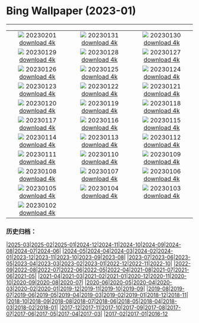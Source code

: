 # Bing Wallpaper (2023-01)
**************
| | | |
| :----: | :----: | :----: |
| ![](https://www.bing.com/th?id=OHR.ZebraTrio_EN-US4742257683_1920x1080.jpg) 20230201 [download 4k](https://www.bing.com/th?id=OHR.ZebraTrio_EN-US4742257683_UHD.jpg) | ![](https://www.bing.com/th?id=OHR.IceSailingBalaton_EN-US2751943390_1920x1080.jpg) 20230131 [download 4k](https://www.bing.com/th?id=OHR.IceSailingBalaton_EN-US2751943390_UHD.jpg) | ![](https://www.bing.com/th?id=OHR.BlackbirdDay_EN-US2693700478_1920x1080.jpg) 20230130 [download 4k](https://www.bing.com/th?id=OHR.BlackbirdDay_EN-US2693700478_UHD.jpg) |
| ![](https://www.bing.com/th?id=OHR.BlueBahamas_EN-US2634514272_1920x1080.jpg) 20230129 [download 4k](https://www.bing.com/th?id=OHR.BlueBahamas_EN-US2634514272_UHD.jpg) | ![](https://www.bing.com/th?id=OHR.RedMangrove_EN-US2559915803_1920x1080.jpg) 20230128 [download 4k](https://www.bing.com/th?id=OHR.RedMangrove_EN-US2559915803_UHD.jpg) | ![](https://www.bing.com/th?id=OHR.HighArchChina_EN-US3519227219_1920x1080.jpg) 20230127 [download 4k](https://www.bing.com/th?id=OHR.HighArchChina_EN-US3519227219_UHD.jpg) |
| ![](https://www.bing.com/th?id=OHR.BirksofAberfeldy_EN-US2525260479_1920x1080.jpg) 20230126 [download 4k](https://www.bing.com/th?id=OHR.BirksofAberfeldy_EN-US2525260479_UHD.jpg) | ![](https://www.bing.com/th?id=OHR.ColleSantaLucia_EN-US2362622808_1920x1080.jpg) 20230125 [download 4k](https://www.bing.com/th?id=OHR.ColleSantaLucia_EN-US2362622808_UHD.jpg) | ![](https://www.bing.com/th?id=OHR.SunriseMoai_EN-US2278287529_1920x1080.jpg) 20230124 [download 4k](https://www.bing.com/th?id=OHR.SunriseMoai_EN-US2278287529_UHD.jpg) |
| ![](https://www.bing.com/th?id=OHR.YearRabbit_EN-US2153925391_1920x1080.jpg) 20230123 [download 4k](https://www.bing.com/th?id=OHR.YearRabbit_EN-US2153925391_UHD.jpg) | ![](https://www.bing.com/th?id=OHR.HuggingKanga_EN-US2086666028_1920x1080.jpg) 20230122 [download 4k](https://www.bing.com/th?id=OHR.HuggingKanga_EN-US2086666028_UHD.jpg) | ![](https://www.bing.com/th?id=OHR.FalklandKings_EN-US1992849422_1920x1080.jpg) 20230121 [download 4k](https://www.bing.com/th?id=OHR.FalklandKings_EN-US1992849422_UHD.jpg) |
| ![](https://www.bing.com/th?id=OHR.SFFParkCity_EN-US1872185938_1920x1080.jpg) 20230120 [download 4k](https://www.bing.com/th?id=OHR.SFFParkCity_EN-US1872185938_UHD.jpg) | ![](https://www.bing.com/th?id=OHR.WhiteSands_EN-US1584863251_1920x1080.jpg) 20230119 [download 4k](https://www.bing.com/th?id=OHR.WhiteSands_EN-US1584863251_UHD.jpg) | ![](https://www.bing.com/th?id=OHR.SessileOaks_EN-US1487454928_1920x1080.jpg) 20230118 [download 4k](https://www.bing.com/th?id=OHR.SessileOaks_EN-US1487454928_UHD.jpg) |
| ![](https://www.bing.com/th?id=OHR.InscriptionWall_EN-US1392173431_1920x1080.jpg) 20230117 [download 4k](https://www.bing.com/th?id=OHR.InscriptionWall_EN-US1392173431_UHD.jpg) | ![](https://www.bing.com/th?id=OHR.Turku_EN-US1258814703_1920x1080.jpg) 20230116 [download 4k](https://www.bing.com/th?id=OHR.Turku_EN-US1258814703_UHD.jpg) | ![](https://www.bing.com/th?id=OHR.DonkeyFeast_EN-US1153850805_1920x1080.jpg) 20230115 [download 4k](https://www.bing.com/th?id=OHR.DonkeyFeast_EN-US1153850805_UHD.jpg) |
| ![](https://www.bing.com/th?id=OHR.Pneumatocysts_EN-US1065729036_1920x1080.jpg) 20230114 [download 4k](https://www.bing.com/th?id=OHR.Pneumatocysts_EN-US1065729036_UHD.jpg) | ![](https://www.bing.com/th?id=OHR.RumeliHisari_EN-US4800002879_1920x1080.jpg) 20230113 [download 4k](https://www.bing.com/th?id=OHR.RumeliHisari_EN-US4800002879_UHD.jpg) | ![](https://www.bing.com/th?id=OHR.Umschreibung_EN-US4693850900_1920x1080.jpg) 20230112 [download 4k](https://www.bing.com/th?id=OHR.Umschreibung_EN-US4693850900_UHD.jpg) |
| ![](https://www.bing.com/th?id=OHR.HummockIce_EN-US4606231645_1920x1080.jpg) 20230111 [download 4k](https://www.bing.com/th?id=OHR.HummockIce_EN-US4606231645_UHD.jpg) | ![](https://www.bing.com/th?id=OHR.BisonWindCave_EN-US4537340482_1920x1080.jpg) 20230110 [download 4k](https://www.bing.com/th?id=OHR.BisonWindCave_EN-US4537340482_UHD.jpg) | ![](https://www.bing.com/th?id=OHR.Breckenridge_EN-US4460042968_1920x1080.jpg) 20230109 [download 4k](https://www.bing.com/th?id=OHR.Breckenridge_EN-US4460042968_UHD.jpg) |
| ![](https://www.bing.com/th?id=OHR.Mohair_EN-US4379797092_1920x1080.jpg) 20230108 [download 4k](https://www.bing.com/th?id=OHR.Mohair_EN-US4379797092_UHD.jpg) | ![](https://www.bing.com/th?id=OHR.BlackFell_EN-US4276698070_1920x1080.jpg) 20230107 [download 4k](https://www.bing.com/th?id=OHR.BlackFell_EN-US4276698070_UHD.jpg) | ![](https://www.bing.com/th?id=OHR.HIISSF_EN-US4182845947_1920x1080.jpg) 20230106 [download 4k](https://www.bing.com/th?id=OHR.HIISSF_EN-US4182845947_UHD.jpg) |
| ![](https://www.bing.com/th?id=OHR.Perihelion_EN-US4106263162_1920x1080.jpg) 20230105 [download 4k](https://www.bing.com/th?id=OHR.Perihelion_EN-US4106263162_UHD.jpg) | ![](https://www.bing.com/th?id=OHR.SandhillSleeping_EN-US4023790571_1920x1080.jpg) 20230104 [download 4k](https://www.bing.com/th?id=OHR.SandhillSleeping_EN-US4023790571_UHD.jpg) | ![](https://www.bing.com/th?id=OHR.HohenzollernBurg_EN-US3949412118_1920x1080.jpg) 20230103 [download 4k](https://www.bing.com/th?id=OHR.HohenzollernBurg_EN-US3949412118_UHD.jpg) |
| ![](https://www.bing.com/th?id=OHR.NorwayNYD_EN-US3880728634_1920x1080.jpg) 20230102 [download 4k](https://www.bing.com/th?id=OHR.NorwayNYD_EN-US3880728634_UHD.jpg) |  |  |

### 历史归档：

|[2025-03](/../2025-03/2025-03.md)|[2025-02](/../2025-02/2025-02.md)|[2025-01](/../2025-01/2025-01.md)|[2024-12](/../2024-12/2024-12.md)|[2024-11](/../2024-11/2024-11.md)|[2024-10](/../2024-10/2024-10.md)|[2024-09](/../2024-09/2024-09.md)|[2024-08](/../2024-08/2024-08.md)|[2024-07](/../2024-07/2024-07.md)|[2024-06](/../2024-06/2024-06.md)|
|[2024-05](/../2024-05/2024-05.md)|[2024-04](/../2024-04/2024-04.md)|[2024-03](/../2024-03/2024-03.md)|[2024-02](/../2024-02/2024-02.md)|[2024-01](/../2024-01/2024-01.md)|[2023-12](/../2023-12/2023-12.md)|[2023-11](/../2023-11/2023-11.md)|[2023-10](/../2023-10/2023-10.md)|[2023-09](/../2023-09/2023-09.md)|[2023-08](/../2023-08/2023-08.md)|
|[2023-07](/../2023-07/2023-07.md)|[2023-06](/../2023-06/2023-06.md)|[2023-05](/../2023-05/2023-05.md)|[2023-04](/../2023-04/2023-04.md)|[2023-03](/../2023-03/2023-03.md)|[2023-02](/../2023-02/2023-02.md)|[2023-01](/2023-01.md)|[2022-12](/../2022-12/2022-12.md)|[2022-11](/../2022-11/2022-11.md)|[2022-10](/../2022-10/2022-10.md)|
|[2022-09](/../2022-09/2022-09.md)|[2022-08](/../2022-08/2022-08.md)|[2022-07](/../2022-07/2022-07.md)|[2022-06](/../2022-06/2022-06.md)|[2022-05](/../2022-05/2022-05.md)|[2022-04](/../2022-04/2022-04.md)|[2021-08](/../2021-08/2021-08.md)|[2021-07](/../2021-07/2021-07.md)|[2021-06](/../2021-06/2021-06.md)|[2021-05](/../2021-05/2021-05.md)|
|[2021-04](/../2021-04/2021-04.md)|[2021-03](/../2021-03/2021-03.md)|[2021-02](/../2021-02/2021-02.md)|[2021-01](/../2021-01/2021-01.md)|[2020-12](/../2020-12/2020-12.md)|[2020-11](/../2020-11/2020-11.md)|[2020-10](/../2020-10/2020-10.md)|[2020-09](/../2020-09/2020-09.md)|[2020-08](/../2020-08/2020-08.md)|[2020-07](/../2020-07/2020-07.md)|
|[2020-06](/../2020-06/2020-06.md)|[2020-05](/../2020-05/2020-05.md)|[2020-04](/../2020-04/2020-04.md)|[2020-03](/../2020-03/2020-03.md)|[2020-02](/../2020-02/2020-02.md)|[2020-01](/../2020-01/2020-01.md)|[2019-12](/../2019-12/2019-12.md)|[2019-11](/../2019-11/2019-11.md)|[2019-10](/../2019-10/2019-10.md)|[2019-09](/../2019-09/2019-09.md)|
|[2019-08](/../2019-08/2019-08.md)|[2019-07](/../2019-07/2019-07.md)|[2019-06](/../2019-06/2019-06.md)|[2019-05](/../2019-05/2019-05.md)|[2019-04](/../2019-04/2019-04.md)|[2019-03](/../2019-03/2019-03.md)|[2019-02](/../2019-02/2019-02.md)|[2019-01](/../2019-01/2019-01.md)|[2018-12](/../2018-12/2018-12.md)|[2018-11](/../2018-11/2018-11.md)|
|[2018-10](/../2018-10/2018-10.md)|[2018-09](/../2018-09/2018-09.md)|[2018-08](/../2018-08/2018-08.md)|[2018-07](/../2018-07/2018-07.md)|[2018-06](/../2018-06/2018-06.md)|[2018-05](/../2018-05/2018-05.md)|[2018-04](/../2018-04/2018-04.md)|[2018-03](/../2018-03/2018-03.md)|[2018-02](/../2018-02/2018-02.md)|[2018-01](/../2018-01/2018-01.md)|
|[2017-12](/../2017-12/2017-12.md)|[2017-11](/../2017-11/2017-11.md)|[2017-10](/../2017-10/2017-10.md)|[2017-09](/../2017-09/2017-09.md)|[2017-08](/../2017-08/2017-08.md)|[2017-07](/../2017-07/2017-07.md)|[2017-06](/../2017-06/2017-06.md)|[2017-05](/../2017-05/2017-05.md)|[2017-04](/../2017-04/2017-04.md)|[2017-03](/../2017-03/2017-03.md)|
|[2017-02](/../2017-02/2017-02.md)|[2017-01](/../2017-01/2017-01.md)|[2016-12](/../2016-12/2016-12.md)